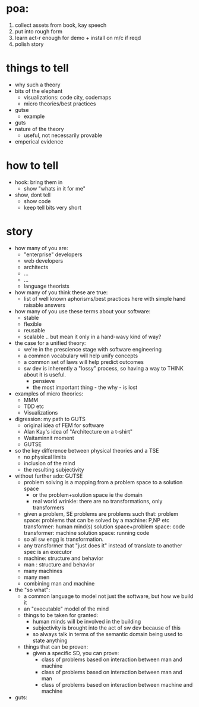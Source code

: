 poa:
===
1. collect assets from book, kay speech
2. put into rough form
3. learn act-r enough for demo + install on m/c if reqd
4. polish story

things to tell
==============
- why such a theory
- bits of the elephant
	- visualizations: code city, codemaps
	- micro theories/best practices
- gutse
	- example
- guts
- nature of the theory
	- useful, not necessarily provable
- emperical evidence

how to tell
===========
- hook: bring them in
	- show "whats in it for me"
- show, dont tell
	- show code
	- keep tell bits very short

story
=====
- how many of you are:
	- "enterprise" developers
	- web developers
	- architects
	- ...
	- ...
	- language theorists
- how many of you think these are true:
	- list of well known aphorisms/best practices here with simple hand raisable answers
- how many of you use these terms about your software:
	- stable
	- flexible
	- reusable
	- scalable
 .. but mean it only in a hand-wavy kind of way?
 - the case for a unified theory:
 	- we're in the prescience stage with software engineering
 	- a common vocabulary will help unify concepts
 	- a common set of laws will help predict outcomes
 	- sw dev is inherently a "lossy" process, so having a way to THINK about it is useful.
 		- pensieve
 		- the most important thing - the why - is lost
 - examples of micro theories:
 	- MMM
 	- TDD etc
 	- Visualizations
 - digression: my path to GUTS
 	- original idea of FEM for software
 	- Alan Kay's idea of "Architecture on a t-shirt"
 	- Waitaminnit moment
 	- GUTSE
 - so the key difference between physical theories and a TSE
 	- no physical limits
 	- inclusion of the mind
 	- the resulting subjectivity
 - without further ado: GUTSE
 	- problem solving is a mapping from a problem space to a solution space
 		- or the problem+solution space ie the domain
 		- real world wrinkle: there are no transformations, only transformers
 	- given a problem, SE problems are problems such that:
 		problem space: problems that can be solved by a machine: P,NP etc
 		transformer: human mind(s)
 		solution space+problem space: code
 		transformer: machine
 		solution space: running code
 	- so all sw engg is transformation.
 	- any transformer that "just does it" instead of translate to another spec is an executor
 	- machine: structure and behavior
 	- man : structure and behavior
 	- many machines
 	- many men
 	- combining man and machine
 - the "so what":
 	- a common language to model not just the software, but how we build it
 	- an "executable" model of the mind
 	- things to be taken for granted:
 		- human minds will be involved in the building
 		- subjectivity is brought into the act of sw dev because of this
 		- so always talk in terms of the semantic domain being used to state anything
 	- things that can be proven:
 		- given a specific SD, you can prove:
 			- class of problems based on interaction between man and machine
 			- class of problems based on interaction between man and man
 			- class of problems based on interaction between machine and machine
 - guts:
 	